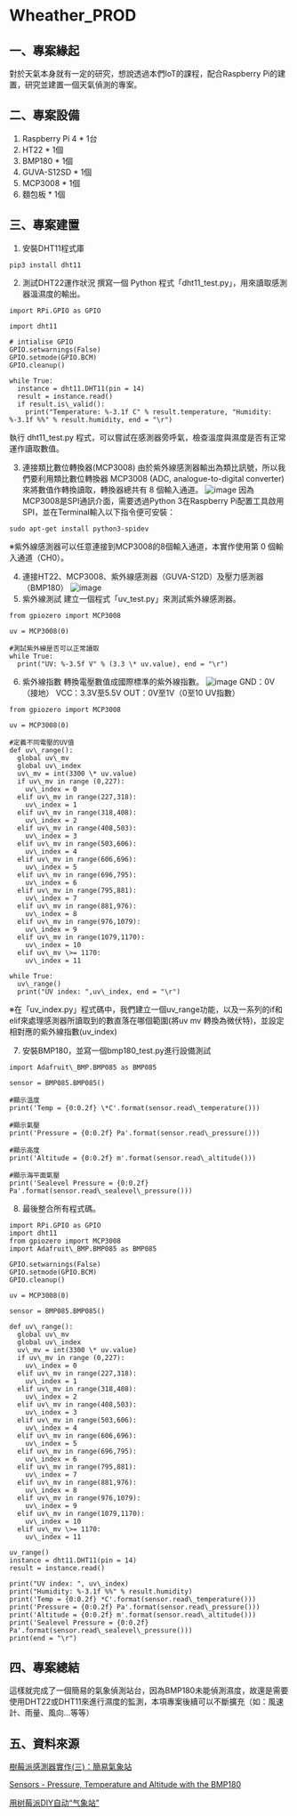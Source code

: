 # Wheather_PROD

## 一、專案緣起

對於天氣本身就有一定的研究，想說透過本們IoT的課程，配合Raspberry Pi的建置，研究並建置一個天氣偵測的專案。

## 二、專案設備

  1. Raspberry Pi 4 \* 1台
  2. HT22 \* 1個
  3. BMP180 \* 1個
  4. GUVA-S12SD \* 1個
  5. MCP3008 \* 1個
  6. 麵包板 \* 1個

## 三、專案建置
  1. 安裝DHT11程式庫
```
pip3 install dht11
```
  2. 測試DHT22運作狀況
撰寫一個 Python 程式「dht11\_test.py」，用來讀取感測器溫濕度的輸出。
```
import RPi.GPIO as GPIO

import dht11

# intialise GPIO
GPIO.setwarnings(False)
GPIO.setmode(GPIO.BCM)
GPIO.cleanup()

while True:
  instance = dht11.DHT11(pin = 14)
  result = instance.read()
  if result.is\_valid():
    print("Temperature: %-3.1f C" % result.temperature, "Humidity: %-3.1f %%" % result.humidity, end = "\r")
```
執行 dht11\_test.py 程式，可以嘗試在感測器旁呼氣，檢查溫度與濕度是否有正常運作讀取數值。

  3. 連接類比數位轉換器(MCP3008)
由於紫外線感測器輸出為類比訊號，所以我們要利用類比數位轉換器 MCP3008 (ADC, analogue-to-digital converter)來將數值作轉換讀取，轉換器總共有 8 個輸入通道。
![image](https://github.com/motorora2002k/Wheather_PROD/assets/134987892/cdc60fcf-bcc5-41e4-9de8-69c5bb725c58)
因為MCP3008是SPI通訊介面，需要透過Python 3在Raspberry Pi配置工具啟用SPI，並在Terminal輸入以下指令便可安裝：
```
sudo apt-get install python3-spidev
```
※紫外線感測器可以任意連接到MCP3008的8個輸入通道，本實作使用第 0 個輸入通道（CH0）。

  4. 連接HT22、MCP3008、紫外線感測器（GUVA-S12D）及壓力感測器（BMP180）
![image](https://github.com/motorora2002k/Wheather_PROD/assets/134987892/93037b0b-b1ae-4eaa-a283-05a00403b6c0)
  5. 紫外線測試
建立一個程式「uv\_test.py」來測試紫外線感測器。
```
from gpiozero import MCP3008

uv = MCP3008(0)

#測試紫外線是否可以正常讀取
while True:
  print("UV: %-3.5f V" % (3.3 \* uv.value), end = "\r")
```
  6. 紫外線指數
轉換電壓數值成國際標準的紫外線指數。
![image](https://github.com/motorora2002k/Wheather_PROD/assets/134987892/5f5b0df3-2fbe-4e1a-a27c-952815dc64b2)
   GND：0V（接地）
   VCC：3.3V至5.5V
   OUT：0V至1V（0至10 UV指數）
```
from gpiozero import MCP3008

uv = MCP3008(0)

#定義不同電壓的UV值
def uv\_range():
  global uv\_mv
  global uv\_index
  uv\_mv = int(3300 \* uv.value)
  if uv\_mv in range (0,227):
    uv\_index = 0
  elif uv\_mv in range(227,318):
    uv\_index = 1
  elif uv\_mv in range(318,408):
    uv\_index = 2
  elif uv\_mv in range(408,503):
    uv\_index = 3
  elif uv\_mv in range(503,606):
    uv\_index = 4
  elif uv\_mv in range(606,696):
    uv\_index = 5
  elif uv\_mv in range(696,795):
    uv\_index = 6
  elif uv\_mv in range(795,881):
    uv\_index = 7
  elif uv\_mv in range(881,976):
    uv\_index = 8
  elif uv\_mv in range(976,1079):
    uv\_index = 9
  elif uv\_mv in range(1079,1170):
    uv\_index = 10
  elif uv\_mv \>= 1170:
    uv\_index = 11

while True:
  uv\_range()
  print("UV index: ",uv\_index, end = "\r")
```
※在「uv\_index.py」程式碼中，我們建立一個uv\_range功能，以及一系列的if和elif來處理感測器所讀取到的數直落在哪個範圍(將uv mv 轉換為微伏特)，並設定相對應的紫外線指數(uv\_index)

  7. 安裝BMP180，並寫一個bmp180\_test.py進行設備測試
```
import Adafruit\_BMP.BMP085 as BMP085

sensor = BMP085.BMP085()

#顯示溫度
print('Temp = {0:0.2f} \*C'.format(sensor.read\_temperature()))

#顯示氣壓
print('Pressure = {0:0.2f} Pa'.format(sensor.read\_pressure()))

#顯示高度
print('Altitude = {0:0.2f} m'.format(sensor.read\_altitude()))

#顯示海平面氣壓
print('Sealevel Pressure = {0:0.2f} Pa'.format(sensor.read\_sealevel\_pressure()))
```
  8. 最後整合所有程式碼。
```
import RPi.GPIO as GPIO
import dht11
from gpiozero import MCP3008
import Adafruit\_BMP.BMP085 as BMP085

GPIO.setwarnings(False)
GPIO.setmode(GPIO.BCM)
GPIO.cleanup()

uv = MCP3008(0)

sensor = BMP085.BMP085()

def uv\_range():
  global uv\_mv
  global uv\_index
  uv\_mv = int(3300 \* uv.value)
  if uv\_mv in range (0,227):
    uv\_index = 0
  elif uv\_mv in range(227,318):
    uv\_index = 1
  elif uv\_mv in range(318,408):
    uv\_index = 2
  elif uv\_mv in range(408,503):
    uv\_index = 3
  elif uv\_mv in range(503,606):
    uv\_index = 4
  elif uv\_mv in range(606,696):
    uv\_index = 5
  elif uv\_mv in range(696,795):
    uv\_index = 6
  elif uv\_mv in range(795,881):
    uv\_index = 7
  elif uv\_mv in range(881,976):
    uv\_index = 8
  elif uv\_mv in range(976,1079):
    uv\_index = 9
  elif uv\_mv in range(1079,1170):
    uv\_index = 10
  elif uv\_mv \>= 1170:
    uv\_index = 11

uv_range()
instance = dht11.DHT11(pin = 14)
result = instance.read()

print("UV index: ", uv\_index)
print("Humidity: %-3.1f %%" % result.humidity)
print('Temp = {0:0.2f} *C'.format(sensor.read\_temperature()))
print('Pressure = {0:0.2f} Pa'.format(sensor.read\_pressure()))
print('Altitude = {0:0.2f} m'.format(sensor.read\_altitude()))
print('Sealevel Pressure = {0:0.2f} Pa'.format(sensor.read\_sealevel\_pressure()))
print(end = "\r")
```
## 四、專案總結

這樣就完成了一個簡易的氣象偵測站台，因為BMP180未能偵測濕度，故還是需要使用DHT22或DHT11來進行濕度的監測，本項專案後續可以不斷擴充（如：風速計、雨量、風向…等等）

## 五、資料來源
[樹莓派感測器實作(三)：簡易氣象站](https://www.circuspi.com/index.php/2022/09/02/weather-station/)

[Sensors - Pressure, Temperature and Altitude with the BMP180](https://thepihut.com/blogs/raspberry-pi-tutorials/18025084-sensors-pressure-temperature-and-altitude-with-the-bmp180)

[用树莓派DIY自动“气象站”](https://shumeipai.nxez.com/2017/12/04/how-to-build-a-raspberry-pi-weather-station.html)
